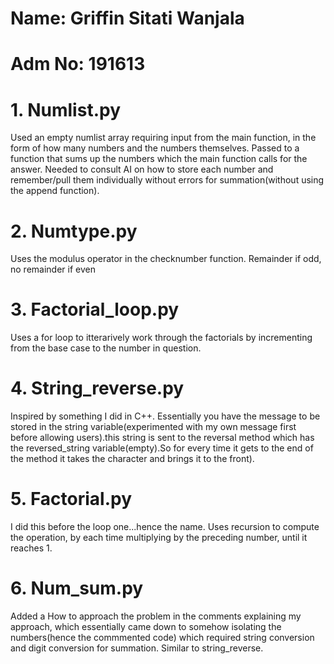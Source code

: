 # Name: Griffin Sitati Wanjala

# Adm No: 191613

# 1. Numlist.py
  Used an empty numlist array requiring input from the main function, in the form of how many numbers and the numbers themselves. Passed to a function that sums up the numbers which the main function calls for the answer. Needed to consult AI on how to store each number and remember/pull them individually without errors for summation(without using the append function).

# 2. Numtype.py
  Uses the modulus operator in the checknumber function. Remainder if odd, no remainder if even
  
# 3. Factorial_loop.py  
  Uses a for loop to  itterarively work through the factorials by incrementing from the base case to the number in question.

# 4. String_reverse.py
  Inspired by something I did in C++. Essentially you have the message to be stored in the string variable(experimented with my own message first before allowing users).this string is sent to the reversal method which has the reversed_string variable(empty).So for every time it gets to the end of the method it takes the character and brings it to the front).

# 5. Factorial.py
   I did this before the loop one...hence the name. Uses recursion to compute the operation, by each time multiplying by the preceding number, until it reaches 1.   

# 6. Num_sum.py 
   Added a How to  approach  the problem in the comments explaining my approach, which essentially came down to somehow isolating the numbers(hence the commmented code) which required string conversion and digit conversion for summation. Similar to string_reverse.
   

